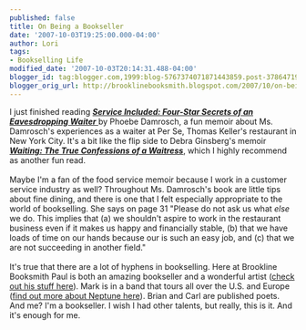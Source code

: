 ```yaml
---
published: false
title: On Being a Bookseller
date: '2007-10-03T19:25:00.000-04:00'
author: Lori
tags:
- Bookselling Life
modified_date: '2007-10-03T20:14:31.488-04:00'
blogger_id: tag:blogger.com,1999:blog-5767374071871443859.post-378647192860585385
blogger_orig_url: http://brooklinebooksmith.blogspot.com/2007/10/on-being-bookseller.html
---
```


I just finished reading <a href="http://brookline.booksense.com/NASApp/store/Product?s=showproduct&amp;isbn=9780061228148"><strong><em>Service Included: Four-Star Secrets of an Eavesdropping Waiter</em></strong> </a>by Phoebe Damrosch, a fun memoir about Ms. Damrosch's experiences as a waiter at Per Se, Thomas Keller's restaurant in New York City. It's a bit like the flip side to Debra Ginsberg's memoir <strong><em><a href="http://brookline.booksense.com/NASApp/store/Product?s=showproduct&amp;isbn=9780060932817">Waiting: The True Confessions of a Waitress</a></em></strong>, which I highly recommend as another fun read.<br /><br />Maybe I'm a fan of the food service memoir because I work in a customer service industry as well? Throughout Ms. Damrosch's book are little tips about fine dining, and there is one that I felt especially appropriate to the world of bookselling. She says on page 31 "Please do not ask us what <em>else</em> we do. This implies that (a) we shouldn't aspire to work in the restaurant business even if it makes us happy and financially stable, (b) that we have loads of time on our hands because our is such an easy job, and (c) that we are not succeeding in another field." <br /><br />It's true that there are a lot of hyphens in bookselling. Here at Brookline Booksmith Paul is both an amazing bookseller and a wonderful artist (<a href="http://www.paultheriault.com/">check out his stuff here</a>). Mark is in a band that tours all over the U.S. and Europe (<a href="http://www.neptuneband.com/">find out more about Neptune here</a>). Brian and Carl are published poets. And me? I'm a bookseller. I wish I had other talents, but really, this is it. And it's enough for me.